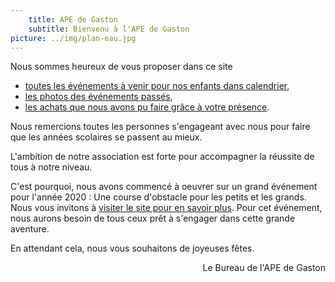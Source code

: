 ```yaml
---
    title: APE de Gaston
    subtitle: Bienvenu à l'APE de Gaston
picture: ../img/plan-eau.jpg
---
```


Nous sommes heureux de vous proposer dans ce site 

* [toutes les événements à venir pour nos enfants dans calendrier](/#/pages/calendrier),
* [les photos des événements passés](/#/posts/),
* [les achats que nous avons pu faire grâce à votre présence](/#/pages/results).

Nous remercions toutes les personnes s'engageant avec nous pour faire que les années scolaires se passent au mieux.

L'ambition de notre association est forte pour accompagner la réussite de tous à notre niveau.

C'est pourquoi, nous avons commencé à oeuvrer sur un grand événement pour l'année 2020 : Une course d'obstacle pour les petits et les grands. Nous vous invitons à [visiter le site pour en savoir plus](http://course.ape-gaston.org). Pour cet événement, nous aurons besoin de tous ceux prêt à s'engager dans cette grande aventure.

En attendant cela, nous vous souhaitons de joyeuses fêtes.

<div style="text-align: right"> Le Bureau de l'APE de Gaston </div>